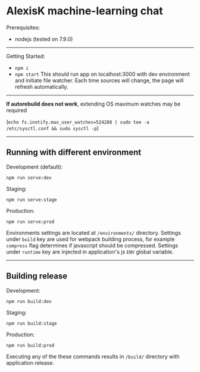 # AlexisK machine-learning chat

Prerequisites:
* nodejs (tested on 7.9.0)

---

Getting Started:
* `npm i`
* `npm start`
This should run app on localhost:3000 with dev environment and initiate file watcher. Each time sources will change, the page will refresh automatically.

---

**If autorebuild does not work**, extending OS maximum watches may be required

(`echo fs.inotify.max_user_watches=524288 | sudo tee -a /etc/sysctl.conf && sudo sysctl -p`)

---

## Running with different environment
Development (default):

`npm run serve:dev`

Staging:

`npm run serve:stage`

Production:

`npm run serve:prod`

Environments settings are located at `/environments/` directory. Settings under `build` key are used for webpack building process, for example `compress` flag determines if javascript should be compressed. Settings under `runtime` key are injected in application's js `ENV` global variable.

---

## Building release
Development:

`npm run build:dev`

Staging:

`npm run build:stage`

Production:

`npm run build:prod`

Executing any of the these commands results in `/build/` directory with application release.


